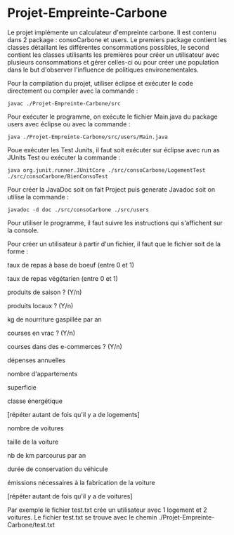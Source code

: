 # Projet-Empreinte-Carbone


Le projet implémente un calculateur d'empreinte carbone. Il est contenu dans 2 package : consoCarbone et users. Le premiers package contient les classes détaillant les différentes consommations possibles, le second contient les classes utilisants les premières pour créer un utilisateur avec plusieurs consommations et gérer celles-ci ou pour créer une population dans le but d'observer l'influence de politiques environementales.


Pour la compilation du projet, utiliser éclipse et exécuter le code directement ou compiler avec la commande :

	javac ./Projet-Empreinte-Carbone/src
	
Pour exécuter le programme, on exécute le fichier Main.java du package users avec éclipse ou avec la commande :

	java ./Projet-Empreinte-Carbone/src/users/Main.java

Poue exécuter les Test Junits, il faut soit exécuter sur éclipse avec run as JUnits Test ou exécuter la commande : 

	java org.junit.runner.JUnitCore ./src/consoCarbone/LogementTest ./src/consoCarbone/BienConsoTest
	
Pour créer la JavaDoc soit on fait Project puis generate Javadoc soit on utilise la commande :

	javadoc -d doc ./src/consoCarbone ./src/users
Pour utiliser le programme, il faut suivre les instructions qui s'affichent sur la console. 

Pour créer un utilisateur à partir d'un fichier, il faut que le fichier soit de la forme : 

taux de repas à base de boeuf (entre 0 et 1)

taux de repas végétarien (entre 0 et 1)

produits de saison ? (Y/n)

produits locaux ? (Y/n)

kg de nourriture gaspillée par an

courses en vrac ? (Y/n)

courses dans des e-commerces ? (Y/n)

dépenses annuelles

nombre d'appartements

superficie

classe énergétique

[répéter autant de fois qu'il y a de logements]

nombre de voitures

taille de la voiture

nb de km parcourus par an

durée de conservation du véhicule

émissions nécessaires à la fabrication de la voiture

[répéter autant de fois qu'il y a de voitures]


Par exemple le fichier test.txt crée un utilisateur avec 1 logement et 2 voitures. Le fichier test.txt se trouve avec le chemin ./Projet-Empreinte-Carbone/test.txt